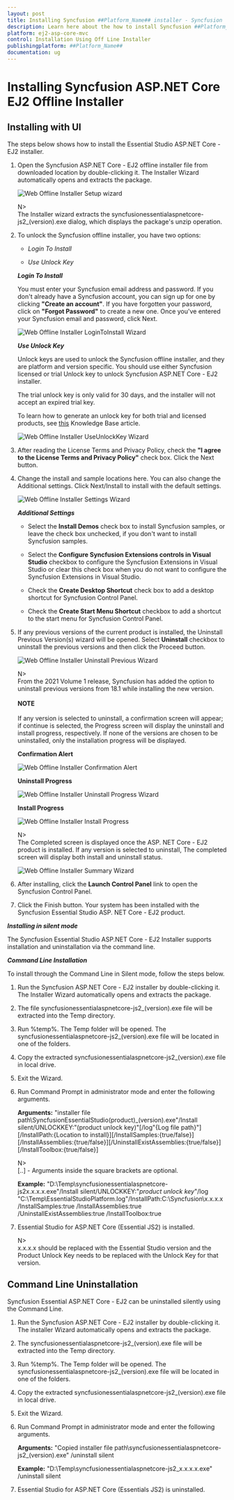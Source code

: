 ```yaml
---
layout: post
title: Installing Syncfusion ##Platform_Name## installer - Syncfusion
description: Learn here about the how to install Syncfusion ##Platform_Name## offline installer after downloading from our syncfusion website.
platform: ej2-asp-core-mvc
control: Installation Using Off Line Installer
publishingplatform: ##Platform_Name##
documentation: ug
---
```


# Installing Syncfusion ASP.NET Core EJ2 Offline Installer


## Installing with UI

The steps below shows how to install the Essential Studio ASP.NET Core - EJ2 installer.

1. Open the Syncfusion ASP.NET Core - EJ2 offline installer file from downloaded location by double-clicking it. The Installer Wizard automatically opens and extracts the package.

    ![Web Offline Installer Setup wizard](images/offline-1.png)

    N> <br /> The Installer wizard extracts the syncfusionessentialaspnetcore-js2_(version).exe dialog, which displays the package's unzip operation.

2. To unlock the Syncfusion offline installer, you have two options:

    * *Login To Install*

    * *Use Unlock Key*

    ***Login To Install***

    You must enter your Syncfusion email address and password. If you don't already have a Syncfusion account, you can sign up for one by clicking **"Create an account"**. If you have forgotten your password, click on **"Forgot Password"** to create a new one. Once you've entered your Syncfusion email and password, click Next.

    ![Web Offline Installer LoginToInstall Wizard](images/offline-2.png)

    ***Use Unlock Key***

    Unlock keys are used to unlock the Syncfusion offline installer, and they are platform and version specific. You should use either Syncfusion licensed or trial Unlock key to unlock Syncfusion ASP.NET Core - EJ2 installer.

    The trial unlock key is only valid for 30 days, and the installer will not accept an expired trial key.

    To learn how to generate an unlock key for both trial and licensed products, see [this](https://www.syncfusion.com/kb/2326) Knowledge Base article.

    ![Web Offline Installer UseUnlockKey Wizard](images/offline-3.png)

3. After reading the License Terms and Privacy Policy, check the **"I agree to the License Terms and Privacy Policy"** check box. Click the Next button.

4. Change the install and sample locations here. You can also change the Additional settings. Click Next/Install to install with the default settings.

   ![Web Offline Installer Settings Wizard](images/offline-4.png)

   ***Additional Settings***

   * Select the **Install Demos** check box to install Syncfusion samples, or leave the check box unchecked, if you don't want to install Syncfusion samples.

   * Select the **Configure Syncfusion Extensions controls in Visual Studio** checkbox to configure the Syncfusion Extensions in Visual Studio or clear this check box when you do not want to configure the Syncfusion Extensions in Visual Studio.

   * Check the **Create Desktop Shortcut** check box to add a desktop shortcut for Syncfusion Control Panel.

   * Check the **Create Start Menu Shortcut** checkbox to add a shortcut to the start menu for Syncfusion Control Panel.
5. If any previous versions of the current product is installed, the Uninstall Previous Version(s) wizard will be opened. Select **Uninstall** checkbox to uninstall the previous versions and then click the Proceed button.

    ![Web Offline Installer Uninstall Previous Wizard](images/offline-5.png)

    N><br /> From the 2021 Volume 1 release, Syncfusion has added the option to uninstall previous versions from 18.1 while installing the new version.<br /><br /> **NOTE** <br/><br /> If any version is selected to uninstall, a confirmation screen will appear; if continue is selected, the Progress screen will display the uninstall and install progress, respectively. If none of the versions are chosen to be uninstalled, only the installation progress will be displayed.

    **Confirmation Alert**

    ![Web Offline Installer Confirmation Alert](images/offline-6.png)

    **Uninstall Progress**

    ![Web Offline Installer Uninstall Progress Wizard](images/offline-7.png)

    **Install Progress**

    ![Web Offline Installer Install Progress](images/offline-8.png)

    N> <br /> The Completed screen is displayed once the ASP. NET Core - EJ2 product is installed. If any version is selected to uninstall, The completed screen will display both install and uninstall status.

    ![Web Offline Installer Summary Wizard](images/offline-9.png)

6. After installing, click the **Launch Control Panel** link to open the Syncfusion Control Panel.

7. Click the Finish button. Your system has been installed with the Syncfusion Essential Studio ASP. NET Core - EJ2 product.

***Installing in silent mode***

The Syncfusion Essential Studio ASP.NET Core - EJ2 Installer supports installation and uninstallation via the command line.

***Command Line Installation***

To install through the Command Line in Silent mode, follow the steps below.

1. Run the Syncfusion ASP.NET Core - EJ2 installer by double-clicking it. The Installer Wizard automatically opens and extracts the package.

2. The file syncfusionessentialaspnetcore-js2_(version).exe file will be extracted into the Temp directory.

3. Run %temp%. The Temp folder will be opened. The syncfusionessentialaspnetcore-js2_(version).exe file will be located in one of the folders.

4. Copy the extracted syncfusionessentialaspnetcore-js2_(version).exe file in local drive.

5. Exit the Wizard.

6. Run Command Prompt in administrator mode and enter the following arguments.

    **Arguments:** "installer file path\SyncfusionEssentialStudio(product)_(version).exe"/Install silent/UNLOCKKEY:"(product unlock key)"[/log"{Log file path}"][/InstallPath:{Location to install}][/InstallSamples:{true/false}][/InstallAssemblies:{true/false}][/UninstallExistAssemblies:{true/false}][/InstallToolbox:{true/false}]

    N> <br /> [..] - Arguments inside the square brackets are optional.

    **Example:** "D:\Temp\syncfusionessentialaspnetcore-js2x.x.x.x.exe"/Install silent/UNLOCKKEY:"*product unlock key*"/log "C:\Temp\EssentialStudioPlatform.log"/InstallPath:C:\Syncfusion\x.x.x.x /InstallSamples:true /InstallAssemblies:true /UninstallExistAssemblies:true /InstallToolbox:true

7. Essential Studio for ASP.NET Core (Essential JS2) is installed.

    N> <br /> x.x.x.x should be replaced with the Essential Studio version and the Product Unlock Key needs to be replaced with the Unlock Key for that version.

## Command Line Uninstallation

Syncfusion Essential ASP.NET Core - EJ2 can be uninstalled silently using the Command Line.

1. Run the Syncfusion ASP.NET Core - EJ2 installer by double-clicking it. The installer Wizard automatically opens and extracts the package.

2. The syncfusionessentialaspnetcore-js2_(version).exe file will be extracted into the Temp directory.

3. Run %temp%. The Temp folder will be opened. The syncfusionessentialaspnetcore-js2_(version).exe file will be located in one of the folders.

4. Copy the extracted syncfusionessentialaspnetcore-js2_(version).exe file in local drive.

5. Exit the Wizard.

6. Run Command Prompt in administrator mode and enter the following arguments.

    **Arguments:** "Copied installer file path\syncfusionessentialaspnetcore-js2_(version).exe" /uninstall silent

    **Example:** "D:\Temp\syncfusionessentialaspnetcore-js2_x.x.x.x.exe" /uninstall silent

7. Essential Studio for ASP.NET Core (Essentials JS2) is uninstalled.